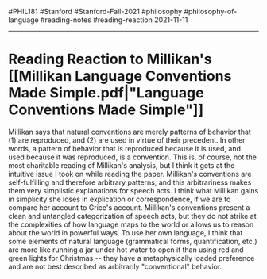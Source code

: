 #PHIL181 #Stanford #Stanford-Fall-2021 #philosophy #philosophy-of-language #reading-notes #reading-reaction 
2021-11-11
___
# Reading Reaction to Millikan's [[Millikan Language Conventions Made Simple.pdf|"Language Conventions Made Simple"]]

Millikan says that natural conventions are merely patterns of behavior that (1) are reproduced, and (2) are used in virtue of their precedent. In other words, a pattern of behavior that is reproduced because it is used, and used because it was reproduced, is a convention. This is, of course, not the most charitable reading of Millikan's analysis, but I think it gets at the intuitive issue I took on while reading the paper. Millikan's conventions are self-fulfilling and therefore arbitrary patterns, and this arbitrariness makes them very simplistic explanations for speech acts. I think what Millikan gains in simplicity she loses in explication or correspondence, if we are to compare her account to Grice's account. Millikan's conventions present a clean and untangled categorization of speech acts, but they do not strike at the complexities of how language maps to the world or allows us to reason about the world in powerful ways. To use her own language, I think that some elements of natural language (grammatical forms, quantification, etc.) are more like running a jar under hot water to open it than using red and green lights for Christmas -- they have a metaphysically loaded preference and are not best described as arbitrarily "conventional" behavior.
